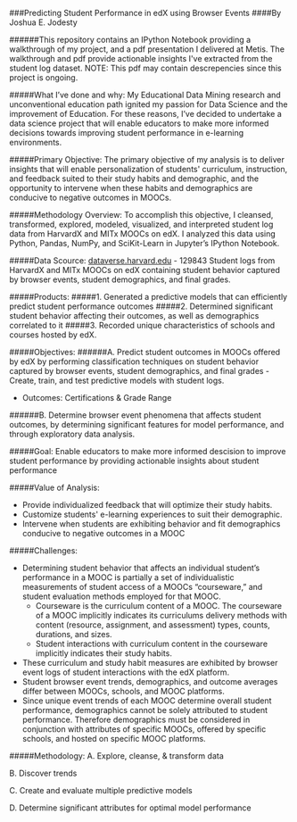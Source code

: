 ###Predicting Student Performance in edX using Browser Events
####By Joshua E. Jodesty

######This repository contains an IPython Notebook providing a walkthrough of my project, and a pdf presentation I delivered at Metis. The walkthrough and pdf provide actionable insights I've extracted from the student log dataset. NOTE: This pdf may contain descrepencies since this project is ongoing.

#####What I’ve done and why:
My Educational Data Mining research and unconventional education path ignited my passion for Data Science and the improvement of Education. For these reasons, I’ve decided to undertake a data science project that will enable educators to make more informed decisions towards improving student performance in e-learning environments.

#####Primary Objective:
The primary objective of my analysis is to deliver insights that will enable personalization of students' curriculum, instruction, and feedback suited to their study habits and demographic, and the opportunity to intervene when these habits and demographics are conducive to negative outcomes in MOOCs.

#####Methodology Overview:
To accomplish this objective, I cleansed, transformed, explored, modeled, visualized, and interpreted student log data from HarvardX and MITx MOOCs on edX. I analyzed this data using Python, Pandas, NumPy, and SciKit-Learn in Jupyter’s IPython Notebook.

#####Data Scource:
[dataverse.harvard.edu](https://dataverse.harvard.edu/dataset.xhtml?persistentId=doi:10.7910/DVN/26147) - 129843 Student logs from HarvardX and MITx MOOCs on edX containing student behavior captured by browser events, student demographics, and final grades.

#####Products:
#####1. Generated a predictive models that can efficiently predict student performance outcomes
#####2. Determined significant student behavior affecting their outcomes, as well as demographics correlated to it
#####3. Recorded unique characteristics of schools and courses hosted by edX.

#####Objectives:
######A. Predict student outcomes in MOOCs offered by edX by performing classification techniques on student behavior captured by browser events, student demographics, and final grades - Create, train, and test predictive models with student logs.
* Outcomes: Certifications & Grade Range

######B. Determine browser event phenomena that affects student outcomes, by determining significant features for model performance, and through exploratory data analysis.

#####Goal:
Enable educators to make more informed descision to improve student performance by providing actionable insights about student performance

#####Value of Analysis:
* Provide individualized feedback that will optimize their study habits.
* Customize students' e-learning experiences to suit their demographic.
* Intervene when students are exhibiting behavior and fit demographics conducive to negative outcomes in a MOOC

#####Challenges: 
* Determining student behavior that affects an individual student’s performance in a MOOC is partially a set of individualistic measurements of student access of a MOOCs “courseware,” and student evaluation methods employed for that MOOC.
  * Courseware is the curriculum content of a MOOC. The courseware of a MOOC implicitly indicates its curriculums delivery methods with content (resource, assignment, and assessment) types, counts, durations, and sizes.
  *	Student interactions with curriculum content in the courseware implicitly indicates their study habits.
*	These curriculum and study habit measures are exhibited by browser event logs of student interactions with the edX platform.
*	Student browser event trends, demographics, and outcome averages differ between MOOCs, schools, and MOOC platforms.
*	Since unique event trends of each MOOC determine overall student performance, demographics cannot be solely attributed to student performance. Therefore demographics must be considered in conjunction with attributes of specific MOOCs, offered by specific schools, and hosted on specific MOOC platforms. 

#####Methodology:
A. Explore, cleanse, & transform data

B. Discover trends

C. Create and evaluate multiple predictive models

D. Determine significant attributes for optimal model performance

